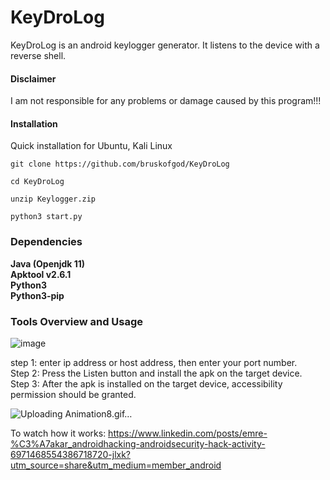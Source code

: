 # KeyDroLog
KeyDroLog is an android keylogger generator. It listens to the device with a reverse shell.

#### Disclaimer

I am not responsible for any problems or damage caused by this program!!!

#### Installation
Quick installation for Ubuntu, Kali Linux

```
git clone https://github.com/bruskofgod/KeyDroLog 

cd KeyDroLog

unzip Keylogger.zip

python3 start.py
```

### Dependencies

**Java (Openjdk 11)**<br>
**Apktool v2.6.1**<br>
**Python3**<br>
**Python3-pip**<br>

### Tools Overview and Usage
![image](https://user-images.githubusercontent.com/58754583/216032354-dac55be4-5502-4471-9fbd-d5b53fccad32.png)<br>

step 1: enter ip address or host address, then enter your port number.<br>
Step 2: Press the Listen button and install the apk on the target device.<br>
Step 3: After the apk is installed on the target device, accessibility permission should be granted.



![Uploading Animation8.gif…]()



To watch how it works: https://www.linkedin.com/posts/emre-%C3%A7akar_androidhacking-androidsecurity-hack-activity-6971468554386718720-jlxk?utm_source=share&utm_medium=member_android
